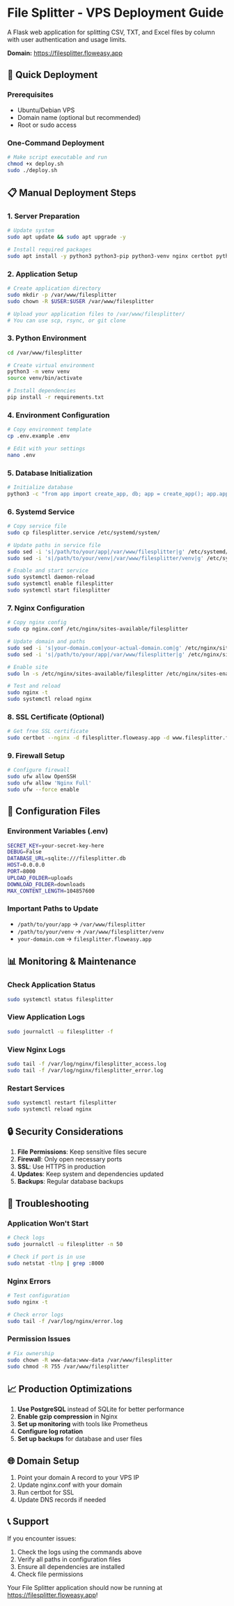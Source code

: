 # File Splitter - VPS Deployment Guide

A Flask web application for splitting CSV, TXT, and Excel files by column with user authentication and usage limits.

**Domain:** https://filesplitter.floweasy.app

## 🚀 Quick Deployment

### Prerequisites
- Ubuntu/Debian VPS
- Domain name (optional but recommended)
- Root or sudo access

### One-Command Deployment
```bash
# Make script executable and run
chmod +x deploy.sh
sudo ./deploy.sh
```

## 📋 Manual Deployment Steps

### 1. Server Preparation
```bash
# Update system
sudo apt update && sudo apt upgrade -y

# Install required packages
sudo apt install -y python3 python3-pip python3-venv nginx certbot python3-certbot-nginx
```

### 2. Application Setup
```bash
# Create application directory
sudo mkdir -p /var/www/filesplitter
sudo chown -R $USER:$USER /var/www/filesplitter

# Upload your application files to /var/www/filesplitter/
# You can use scp, rsync, or git clone
```

### 3. Python Environment
```bash
cd /var/www/filesplitter

# Create virtual environment
python3 -m venv venv
source venv/bin/activate

# Install dependencies
pip install -r requirements.txt
```

### 4. Environment Configuration
```bash
# Copy environment template
cp .env.example .env

# Edit with your settings
nano .env
```

### 5. Database Initialization
```bash
# Initialize database
python3 -c "from app import create_app, db; app = create_app(); app.app_context().push(); db.create_all()"
```

### 6. Systemd Service
```bash
# Copy service file
sudo cp filesplitter.service /etc/systemd/system/

# Update paths in service file
sudo sed -i 's|/path/to/your/app|/var/www/filesplitter|g' /etc/systemd/system/filesplitter.service
sudo sed -i 's|/path/to/your/venv|/var/www/filesplitter/venv|g' /etc/systemd/system/filesplitter.service

# Enable and start service
sudo systemctl daemon-reload
sudo systemctl enable filesplitter
sudo systemctl start filesplitter
```

### 7. Nginx Configuration
```bash
# Copy nginx config
sudo cp nginx.conf /etc/nginx/sites-available/filesplitter

# Update domain and paths
sudo sed -i 's|your-domain.com|your-actual-domain.com|g' /etc/nginx/sites-available/filesplitter
sudo sed -i 's|/path/to/your/app|/var/www/filesplitter|g' /etc/nginx/sites-available/filesplitter

# Enable site
sudo ln -s /etc/nginx/sites-available/filesplitter /etc/nginx/sites-enabled/

# Test and reload
sudo nginx -t
sudo systemctl reload nginx
```

### 8. SSL Certificate (Optional)
```bash
# Get free SSL certificate
sudo certbot --nginx -d filesplitter.floweasy.app -d www.filesplitter.floweasy.app
```

### 9. Firewall Setup
```bash
# Configure firewall
sudo ufw allow OpenSSH
sudo ufw allow 'Nginx Full'
sudo ufw --force enable
```

## 🔧 Configuration Files

### Environment Variables (.env)
```bash
SECRET_KEY=your-secret-key-here
DEBUG=False
DATABASE_URL=sqlite:///filesplitter.db
HOST=0.0.0.0
PORT=8000
UPLOAD_FOLDER=uploads
DOWNLOAD_FOLDER=downloads
MAX_CONTENT_LENGTH=104857600
```

### Important Paths to Update
- `/path/to/your/app` → `/var/www/filesplitter`
- `/path/to/your/venv` → `/var/www/filesplitter/venv`
- `your-domain.com` → `filesplitter.floweasy.app`

## 📊 Monitoring & Maintenance

### Check Application Status
```bash
sudo systemctl status filesplitter
```

### View Application Logs
```bash
sudo journalctl -u filesplitter -f
```

### View Nginx Logs
```bash
sudo tail -f /var/log/nginx/filesplitter_access.log
sudo tail -f /var/log/nginx/filesplitter_error.log
```

### Restart Services
```bash
sudo systemctl restart filesplitter
sudo systemctl reload nginx
```

## 🔒 Security Considerations

1. **File Permissions**: Keep sensitive files secure
2. **Firewall**: Only open necessary ports
3. **SSL**: Use HTTPS in production
4. **Updates**: Keep system and dependencies updated
5. **Backups**: Regular database backups

## 🚨 Troubleshooting

### Application Won't Start
```bash
# Check logs
sudo journalctl -u filesplitter -n 50

# Check if port is in use
sudo netstat -tlnp | grep :8000
```

### Nginx Errors
```bash
# Test configuration
sudo nginx -t

# Check error logs
sudo tail -f /var/log/nginx/error.log
```

### Permission Issues
```bash
# Fix ownership
sudo chown -R www-data:www-data /var/www/filesplitter
sudo chmod -R 755 /var/www/filesplitter
```

## 📈 Production Optimizations

1. **Use PostgreSQL** instead of SQLite for better performance
2. **Enable gzip compression** in Nginx
3. **Set up monitoring** with tools like Prometheus
4. **Configure log rotation**
5. **Set up backups** for database and user files

## 🌐 Domain Setup

1. Point your domain A record to your VPS IP
2. Update nginx.conf with your domain
3. Run certbot for SSL
4. Update DNS records if needed

## 📞 Support

If you encounter issues:
1. Check the logs using the commands above
2. Verify all paths in configuration files
3. Ensure all dependencies are installed
4. Check file permissions

Your File Splitter application should now be running at https://filesplitter.floweasy.app!